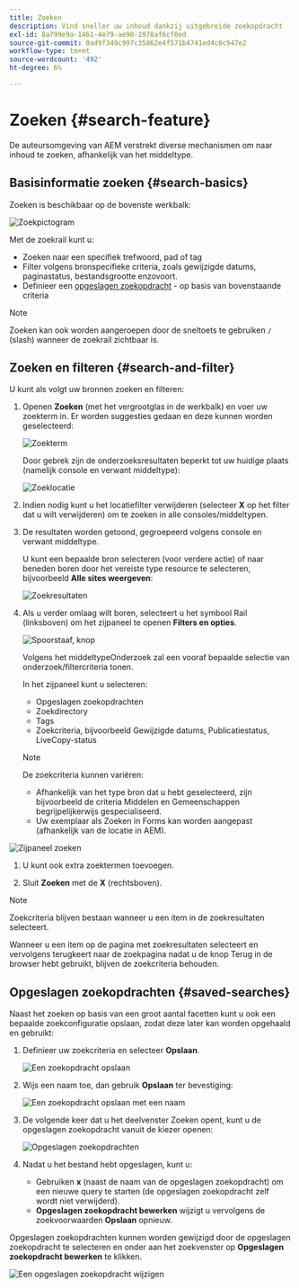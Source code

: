 ```yaml
---
title: Zoeken
description: Vind sneller uw inhoud dankzij uitgebreide zoekopdracht
exl-id: 8a799e9a-1461-4e79-ae90-1978af6cf0ed
source-git-commit: 0ad9f349c997c35862e4f571b4741ed4c0c947e2
workflow-type: tm+mt
source-wordcount: '492'
ht-degree: 6%

---
```


# Zoeken {#search-feature}

De auteursomgeving van AEM verstrekt diverse mechanismen om naar inhoud te zoeken, afhankelijk van het middeltype.

## Basisinformatie zoeken {#search-basics}

Zoeken is beschikbaar op de bovenste werkbalk:

![Zoekpictogram](/help/sites-cloud/authoring/assets/search-icon.png)

Met de zoekrail kunt u:

* Zoeken naar een specifiek trefwoord, pad of tag
* Filter volgens bronspecifieke criteria, zoals gewijzigde datums, paginastatus, bestandsgrootte enzovoort.
* Definieer een [opgeslagen zoekopdracht](#saved-searches) - op basis van bovenstaande criteria

>[!NOTE]
>
>Zoeken kan ook worden aangeroepen door de sneltoets te gebruiken `/` (slash) wanneer de zoekrail zichtbaar is.

## Zoeken en filteren {#search-and-filter}

U kunt als volgt uw bronnen zoeken en filteren:

1. Openen **Zoeken** (met het vergrootglas in de werkbalk) en voer uw zoekterm in. Er worden suggesties gedaan en deze kunnen worden geselecteerd:

   ![Zoekterm](/help/sites-cloud/authoring/assets/search-term.png)

   Door gebrek zijn de onderzoeksresultaten beperkt tot uw huidige plaats (namelijk console en verwant middeltype):

   ![Zoeklocatie](/help/sites-cloud/authoring/assets/search-term-location.png)

1. Indien nodig kunt u het locatiefilter verwijderen (selecteer **X** op het filter dat u wilt verwijderen) om te zoeken in alle consoles/middeltypen.
1. De resultaten worden getoond, gegroepeerd volgens console en verwant middeltype.

   U kunt een bepaalde bron selecteren (voor verdere actie) of naar beneden boren door het vereiste type resource te selecteren, bijvoorbeeld **Alle sites weergeven**:

   ![Zoekresultaten](/help/sites-cloud/authoring/assets/search-results.png)

1. Als u verder omlaag wilt boren, selecteert u het symbool Rail (linksboven) om het zijpaneel te openen **Filters en opties**.

   ![Spoorstaaf, knop](/help/sites-cloud/authoring/assets/rail-button.png)

   Volgens het middeltypeOnderzoek zal een vooraf bepaalde selectie van onderzoek/filtercriteria tonen.

   In het zijpaneel kunt u selecteren:

   * Opgeslagen zoekopdrachten
   * Zoekdirectory
   * Tags
   * Zoekcriteria, bijvoorbeeld Gewijzigde datums, Publicatiestatus, LiveCopy-status

   >[!NOTE]
   >
   >De zoekcriteria kunnen variëren:
   >
   >* Afhankelijk van het type bron dat u hebt geselecteerd, zijn bijvoorbeeld de criteria Middelen en Gemeenschappen begrijpelijkerwijs gespecialiseerd.
   >* Uw exemplaar als Zoeken in Forms kan worden aangepast (afhankelijk van de locatie in AEM).

<!--
  >* Your instance as the [Search Forms](/help/sites-administering/search-forms.md) can be customized (appropriate to the location within AEM).
  -->

![Zijpaneel zoeken](/help/sites-cloud/authoring/assets/search-side-panel.png)

1. U kunt ook extra zoektermen toevoegen.

1. Sluit **Zoeken** met de **X** (rechtsboven).

>[!NOTE]
>
>Zoekcriteria blijven bestaan wanneer u een item in de zoekresultaten selecteert.
>
>Wanneer u een item op de pagina met zoekresultaten selecteert en vervolgens terugkeert naar de zoekpagina nadat u de knop Terug in de browser hebt gebruikt, blijven de zoekcriteria behouden.

## Opgeslagen zoekopdrachten {#saved-searches}

Naast het zoeken op basis van een groot aantal facetten kunt u ook een bepaalde zoekconfiguratie opslaan, zodat deze later kan worden opgehaald en gebruikt:

1. Definieer uw zoekcriteria en selecteer **Opslaan**.

   ![Een zoekopdracht opslaan](/help/sites-cloud/authoring/assets/search-side-panel.png)

1. Wijs een naam toe, dan gebruik **Opslaan** ter bevestiging:

   ![Een zoekopdracht opslaan met een naam](/help/sites-cloud/authoring/assets/search-save-name.png)

1. De volgende keer dat u het deelvenster Zoeken opent, kunt u de opgeslagen zoekopdracht vanuit de kiezer openen:

   ![Opgeslagen zoekopdrachten](/help/sites-cloud/authoring/assets/saved-searches.png)

1. Nadat u het bestand hebt opgeslagen, kunt u:

   * Gebruiken **x** (naast de naam van de opgeslagen zoekopdracht) om een nieuwe query te starten (de opgeslagen zoekopdracht zelf wordt niet verwijderd).
   * **Opgeslagen zoekopdracht bewerken** wijzigt u vervolgens de zoekvoorwaarden **Opslaan** opnieuw.

Opgeslagen zoekopdrachten kunnen worden gewijzigd door de opgeslagen zoekopdracht te selecteren en onder aan het zoekvenster op **Opgeslagen zoekopdracht bewerken** te klikken.

![Een opgeslagen zoekopdracht wijzigen](/help/sites-cloud/authoring/assets/saved-searches-modify.png)
